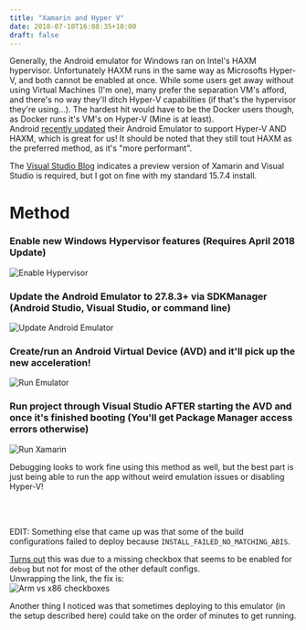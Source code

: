 ```yaml
---
title: "Xamarin and Hyper V"
date: 2018-07-10T16:08:35+10:00
draft: false
---
```


Generally, the Android emulator for Windows ran on Intel's HAXM hypervisor. Unfortunately HAXM runs in the same way as Microsofts Hyper-V, and both cannot be enabled at once. While some users get away without using Virtual Machines (I'm one), many prefer the separation VM's afford, and there's no way they'll ditch Hyper-V capabilities (if that's the hypervisor they're using...). The hardest hit would have to be the Docker users though, as Docker runs it's VM's on Hyper-V (Mine is at least).  
Android [recently updated](https://android-developers.googleblog.com/2018/07/android-emulator-amd-processor-hyper-v.html) their Android Emulator to support Hyper-V AND HAXM, which is great for us! It should be noted that they still tout HAXM as the preferred method, as it's "more performant".  

The [Visual Studio Blog](https://blogs.msdn.microsoft.com/visualstudio/2018/05/08/hyper-v-android-emulator-support/) indicates a preview version of Xamarin and Visual Studio is required, but I got on fine with my standard 15.7.4 install.  
# Method
### Enable new Windows Hypervisor features (Requires April 2018 Update)
![Enable Hypervisor](/img/XamarinHyperV/WindowsFeaturesHyperV.webp)
### Update the Android Emulator to 27.8.3+ via SDKManager (Android Studio, Visual Studio, or command line) 
![Update Android Emulator](/img/XamarinHyperV/EmulatorUpdate.webp)
### Create/run an Android Virtual Device (AVD) and it'll pick up the new acceleration!
![Run Emulator](/img/XamarinHyperV/AndroidEmulatorScreen.webp)
### Run project through Visual Studio AFTER starting the AVD and once it's finished booting (You'll get Package Manager access errors otherwise)
![Run Xamarin](/img/XamarinHyperV/AndroidEmulatorXamarin.webp)

Debugging looks to work fine using this method as well, but the best part is just being able to run the app without weird emulation issues or disabling Hyper-V!  

<br></br>  

EDIT: Something else that came up was that some of the build configurations failed to deploy because `INSTALL_FAILED_NO_MATCHING_ABIS`.  

[Turns out](https://stackoverflow.com/questions/24572052/install-failed-no-matching-abis-when-install-apk) this was due to a missing checkbox that seems to be enabled for `debug` but not for most of the other default configs.  
Unwrapping the link, the fix is:  
![Arm vs x86 checkboxes](/img/XamarinHyperV/Armx86Fix.webp)  

Another thing I noticed was that sometimes deploying to this emulator (in the setup described here) could take on the order of minutes to get running.